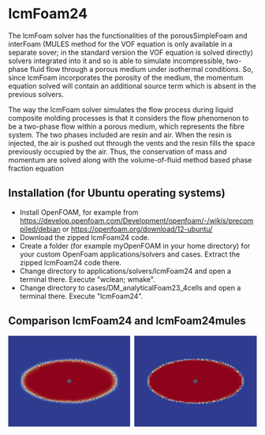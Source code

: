# lcmFoam24

The lcmFoam solver has the functionalities of the porousSimpleFoam and interFoam (MULES method for the VOF equation is only available in a separate sover; in the standard version the VOF equation is solved directly) solvers integrated into it and so is able to simulate incompressible, two-phase fluid flow through a porous medium under isothermal conditions. So, since lcmFoam incorporates the porosity of the medium, the momentum equation solved will contain an additional source term which is absent in the previous solvers.

The way the lcmFoam solver simulates the flow process during liquid composite molding processes is that it considers the flow phenomenon to be a two-phase flow within a porous medium, which represents the fibre system. The two phases included are resin and air. When the resin is injected, the air is pushed out through the vents and the resin fills the space previously occupied by the air. Thus, the conservation of mass and momentum are solved along with the volume-of-fluid method based phase fraction equation

## Installation (for Ubuntu operating systems)

- Install OpenFOAM, for example from https://develop.openfoam.com/Development/openfoam/-/wikis/precompiled/debian or https://openfoam.org/download/12-ubuntu/
- Download the zipped lcmFoam24 code.
- Create a folder (for example myOpenFOAM in your home directory) for your custom OpenFoam applications/solvers and cases. Extract the zipped lcmFoam24 code there. 
- Change directory to applications/solvers/lcmFoam24 and open a terminal there. Execute "wclean; wmake".
- Change directory to cases/DM_analyticalFoam23_4cells and open a terminal there. Execute "lcmFoam24".

## Comparison lcmFoam24 and lcmFoam24mules
![Comparison lcmFoam24 and lcmFoam24mules](comparison_lcmFoam24_lcmFoam24mules.png)

